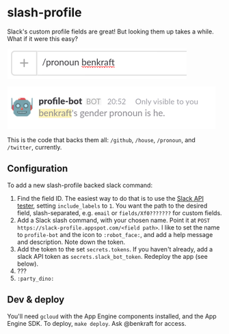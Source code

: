 # slash-profile

Slack's custom profile fields are great!  But looking them up takes a while.  What if it were this easy?

![`/pronoun benkraft`](screenshots/benkraft-pronoun-request.png)

![benkraft's gender pronoun is he.](screenshots/benkraft-pronoun-response.png)

This is the code that backs them all: `/github`, `/house`, `/pronoun`, and `/twitter`, currently.

## Configuration

To add a new slash-profile backed slack command:

1. Find the field ID.  The easiest way to do that is to use the [Slack API tester](https://api.slack.com/methods/users.profile.get/test), setting `include_labels` to `1`.  You want the path to the desired field, slash-separated, e.g. `email` or `fields/Xf0???????` for custom fields.
2. Add a Slack slash command, with your chosen name.  Point it at `POST https://slack-profile.appspot.com/<field path>`.  I like to set the name to `profile-bot` and the icon to `:robot_face:`, and add a help message and description.  Note down the token.
3. Add the token to the set `secrets.tokens`.  If you haven't already, add a slack API token as `secrets.slack_bot_token`.  Redeploy the app (see below).
4. ???
5. `:party_dino:`

## Dev & deploy

You'll need `gcloud` with the App Engine components installed, and the App Engine SDK.  To deploy, `make deploy`.  Ask @benkraft for access.
